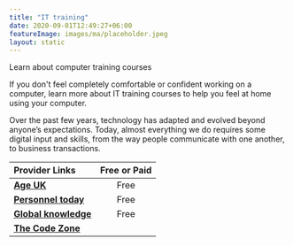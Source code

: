 ```yaml
---
title: "IT training"
date: 2020-09-01T12:49:27+06:00
featureImage: images/ma/placeholder.jpeg
layout: static
---
```


Learn about computer training courses

If you don't feel completely comfortable or confident working on a computer, learn more about IT training courses to help you feel at home using your computer.

Over the past few years, technology has adapted and evolved beyond anyone’s expectations. Today, almost everything we do requires some digital input and skills, from the way people communicate with one another, to business transactions.

| Provider Links      | Free or Paid  |  
| :-----------          | :--------------:      |  
| [**Age UK**](https://www.ageuk.org.uk/services/in-your-area/it-training/) | Free | 
| [**Personnel today**](https://www.personneltoday.com/hr/why-it-training-is-important/) | Free | 
| [**Global knowledge**](https://www.globalknowledge.com/us-en/resources/resource-library/articles/the-10-most-important-it-skills-for-2020/) | Free | 
| [**The Code Zone**](https://www.thecodezone.co.uk/) |  | 
  

<br/><br/>






